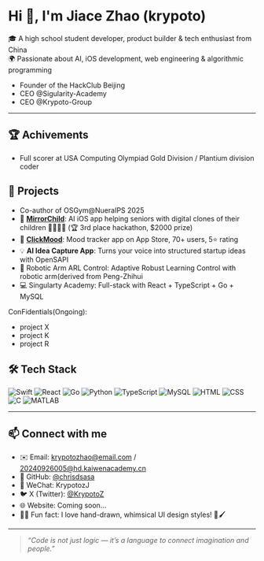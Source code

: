 # Hi 👋, I'm Jiace Zhao (krypoto)

🎓 A high school student developer, product builder & tech enthusiast from China  
🌍 Passionate about AI, iOS development, web engineering & algorithmic programming

- Founder of the HackClub Beijing
- CEO @Sigularity-Academy
- CEO @Krypoto-Group
---

## 🏆 Achivements
- Full scorer at USA Computing Olympiad Gold Division / Plantium division coder

## 🚀 Projects

- Co-author of OSGym@NueraIPS 2025
- 🔧 [**MirrorChild**](https://github.com/jiacezhao/mirrorchild): AI iOS app helping seniors with digital clones of their children 👵🏻👨‍💻 (🏆 3rd place hackathon, $2000 prize)
- 📱 [**ClickMood**](https://apps.apple.com/app/id...): Mood tracker app on App Store, 70+ users, 5⭐ rating
- 💡 **AI Idea Capture App**: Turns your voice into structured startup ideas with OpenSAPI
- 🤖 Robotic Arm ARL Control: Adaptive Robust Learning Control with robotic arm(derived from Peng-Zhihui 
- 💻 Singularty Academy: Full-stack with React + TypeScript + Go + MySQL
  

ConFidentials(Ongoing):
  - project X
  - project K
  - project R



## 🛠️ Tech Stack

![Swift](https://img.shields.io/badge/-Swift-FA7343?logo=swift&logoColor=white)
![React](https://img.shields.io/badge/-React-61DAFB?logo=react&logoColor=black)
![Go](https://img.shields.io/badge/-Go-00ADD8?logo=go&logoColor=white)
![Python](https://img.shields.io/badge/-Python-3776AB?logo=python&logoColor=white)
![TypeScript](https://img.shields.io/badge/-TypeScript-3178C6?logo=typescript&logoColor=white)
![MySQL](https://img.shields.io/badge/-MySQL-4479A1?logo=mysql&logoColor=white)
![HTML](https://img.shields.io/badge/-HTML-E34F26?logo=html5&logoColor=white)
![CSS](https://img.shields.io/badge/-CSS-1572B6?logo=css3&logoColor=white)
![C](https://img.shields.io/badge/-C-00599C?logo=c&logoColor=white)
![MATLAB](https://img.shields.io/badge/-MATLAB-0076A8?logo=mathworks&logoColor=white)

---

## 📫 Connect with me

- ✉️ Email: krypotozhao@email.com  / 20240926005@hd.kaiwenacademy.cn
- 🐙 GitHub: [@chrisdsasa](https://github.com/chrisdsasa)  
- 💬 WeChat: KrypotozJ  
- 🐦 X (Twitter): [@KrypotoZ](https://x.com/KrypotoZ)  
- 🌐 Website: Coming soon...  
- 🧑‍🎨 Fun fact: I love hand-drawn, whimsical UI design styles! 🎨🖌️
---

> *“Code is not just logic — it’s a language to connect imagination and people.”*
